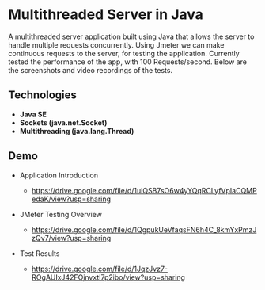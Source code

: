 # Multithreaded Server in Java

A multithreaded server application built using Java that allows the server to handle multiple requests concurrently. Using Jmeter we can make continuous requests to the server, for testing the application. Currently tested the performance of the app, with 100 Requests/second. Below are the screenshots and video recordings of the tests. 

## Technologies
- **Java SE**
- **Sockets (java.net.Socket)**
- **Multithreading (java.lang.Thread)**

## Demo

 - Application Introduction
    * https://drive.google.com/file/d/1uiQSB7sO6w4yYQqRCLyfVpIaCQMPedaK/view?usp=sharing
   
 - JMeter Testing Overview
    * https://drive.google.com/file/d/1QgpukUeVfaqsFN6h4C_8kmYxPmzJzQv7/view?usp=sharing

 - Test Results
    * https://drive.google.com/file/d/1JqzJvz7-ROgAUIxJ42FOjnvxtI7p2ibo/view?usp=sharing
